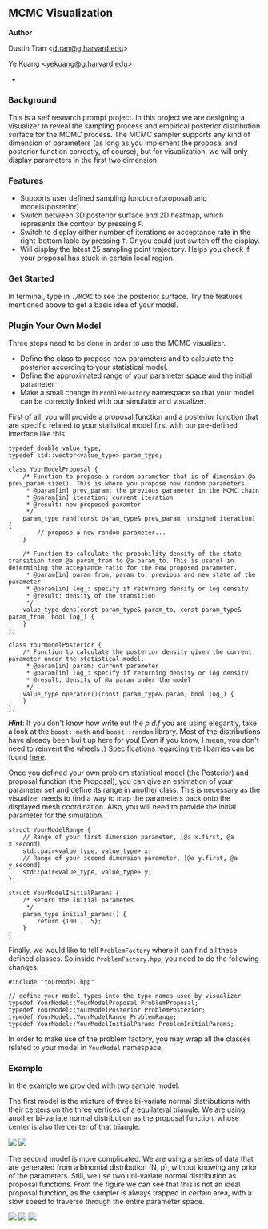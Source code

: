 MCMC Visualization
-
**Author** 

Dustin Tran \<dtran@g.harvard.edu\>

Ye Kuang \<yekuang@g.harvard.edu\>

-
### Background ###
This is a self research prompt project. In this project we are designing a visualizer to reveal the sampling process and empirical posterior distribution surface for the MCMC process. The MCMC sampler supports any kind of dimension of parameters (as long as you implement the proposal and posterior function correctly, of course), but for visualization, we will only display parameters in the first two dimension.

### Features ###
- Supports user defined sampling functions(proposal) and models(posterior). 
- Switch between 3D posterior surface and 2D heatmap, which represents the contour by pressing `F`.
- Switch to display either number of iterations or acceptance rate in the right-bottom lable by pressing `T`. Or you could just switch off the display.
- Will display the latest 25 sampling point trajectory. Helps you check if your proposal has stuck in certain local region.

### Get Started ###
In terminal, type in `./MCMC` to see the posterior surface. Try the features mentioned above to get a basic idea of your model.

### Plugin Your Own Model ###
Three steps need to be done in order to use the MCMC visualizer. 

- Define the class to propose new parameters and to calculate the posterior according to your statistical model.
- Define the approximated range of your parameter space and the initial parameter
- Make a small change in `ProblemFactory` namespace so that your model can be correctly linked with our simulator and visualizer.
 
First of all, you will provide a proposal function and a posterior function that are specific related to your statistical model first with our pre-defined interface like this.
```
typedef double value_type;
typedef std::vector<value_type> param_type;

class YourModelProposal {
	/* Function to propose a random parameter that is of dimension @a prev_param.size(). This is where you propose new random parameters.
	 * @param[in] prev_param: the previous parameter in the MCMC chain
	 * @param[in] iteration: current iteration
	 * @result: new proposed paramter
	 */
	param_type rand(const param_type& prev_param, unsigned iteration) {
		// propose a new random parameter...
	}

	/* Function to calculate the probability density of the state transition from @a param_from to @a param_to. This is useful in determining the acceptance ratio for the new proposed parameter.
	 * @param[in] param_from, param_to: previous and new state of the parameter
	 * @param[in] log_: specify if returning density or log density
	 * @result: density of the transition
	 */
	value_type dens(const param_type& param_to, const param_type& param_from, bool log_) {
	}
};

class YourModelPosterior {
	/* Function to calculate the posterior density given the current parameter under the statistical model.
	 * @param[in] param: current parameter
	 * @param[in] log_: specify if returning density or log density
	 * @result: density of @a param under the model
	 */
	value_type operator()(const param_type& param, bool log_) {
	}
};
```
***Hint***: If you don't know how write out the <i>p.d.f</i> you are using elegantly, take a look at the `boost::math` and `boost::random` library. Most of the distributions have already been built up here for you! Even if you know, I mean, you don't need to reinvent the wheels :) Specifications regarding the libarries can be found [here](http://www.boost.org/doc/libs/1_57_0/libs/math/doc/html/dist.html).

Once you defined your own problem statistical model (the Posterior) and proposal function (the Proposal), you can give an estimation of your parameter set and define its range in another class. This is necessary as the visualizer needs to find a way to map the parameters back onto the displayed mesh coordination. Also, you will need to provide the initial parameter for the simulation.

```
struct YourModelRange {
	// Range of your first dimension parameter, [@a x.first, @a x.second]
	std::pair<value_type, value_type> x;
	// Range of your second dimension parameter, [@a y.first, @a y.second]
	std::pair<value_type, value_type> y;
};

struct YourModelInitialParams {
	/* Return the initial parametes
	 */
	param_type initial_params() {
		return {100., .5};
	}
}
```

Finally, we would like to tell `ProblemFactory` where it can find all these defined classes. So inside `ProblemFactory.hpp`, you need to do the following changes.
```
#include "YourModel.hpp"

// define your model types into the type names used by visualizer
typedef YourModel::YourModelProposal ProblemProposal;
typedef YourModel::YourModelPosterior ProblemPosterior;
typedef YourModel::YourModelRange ProblemRange;
typedef YourModel::YourModelInitialParams ProblemInitialParams;
```

In order to make use of the problem factory, you may wrap all the classes related to your model in `YourModel` namespace.

### Example ###

In the example we provided with two sample model.

The first model is the mixture of three bi-variate normal distributions with their centers on the three vertices of a equilateral triangle. We are using another bi-variate normal distribution as the proposal function, whose center is also the center of that triangle.


![](Demo/simple_1.png) 
![](Demo/simple_2.png)

The second model is more complicated. We are using a series of data that are generated from a binomial distribution (N, p), without knowing any prior of the parameters. Still, we use two uni-variate normal distribution as proposal functions. From the figure we can see that this is not an ideal proposal function, as the sampler is always trapped in certain area, with a slow speed to traverse through the entire parameter space.

![](Demo/waterbuck_1.png)
![](Demo/waterbuck_2.png)
![](Demo/waterbuck_3.png)
